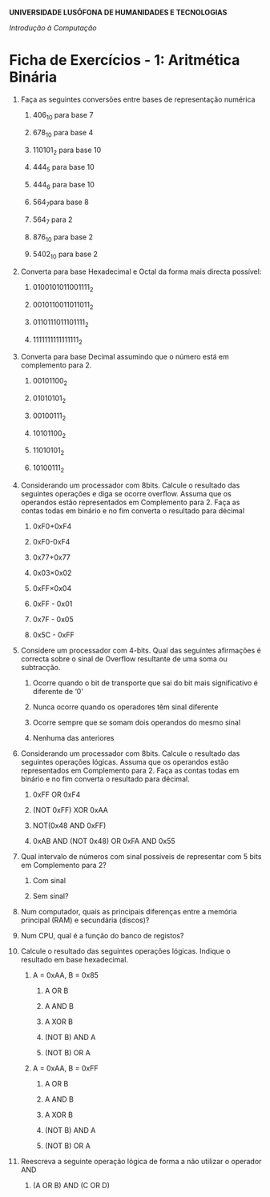 **UNIVERSIDADE LUSÓFONA DE HUMANIDADES E TECNOLOGIAS**

*Introdução à Computação*

# Ficha de Exercícios - 1: Aritmética Binária


1. Faça as seguintes conversões entre bases de representação numérica

    1. 406<sub>10</sub> para base 7
   
    2. 678<sub>10</sub>  para base 4
   
    3. 110101<sub>2</sub>  para base 10
   
    4. 444<sub>5</sub> para base 10
      
    5. 444<sub>6</sub> para base 10
   
    6. 564<sub>7</sub>para base 8
      
    7. 564<sub>7</sub> para 2

    8. 876<sub>10</sub>  para base 2
   
    9. 5402<sub>10</sub>  para base 2 

2. Converta para base Hexadecimal e Octal da forma mais directa possível:

    1. 0100101011001111<sub>2</sub>
   
    2. 0010110011011011<sub>2</sub>
   
    3. 0110111011101111<sub>2</sub>
   
    4. 1111111111111111<sub>2</sub>

3. Converta para base Decimal assumindo que o número está em complemento para 2.

    1. 00101100<sub>2</sub>
   
    2. 01010101<sub>2</sub>
   
    3. 00100111<sub>2</sub>
   
    4. 10101100<sub>2</sub>
   
    5. 11010101<sub>2</sub>
   
    6. 10100111<sub>2</sub>

4. Considerando um processador com 8bits. Calcule o resultado das seguintes operações e diga se ocorre overflow. Assuma que os operandos estão representados em Complemento para 2. Faça as contas todas em binário e no fim converta o resultado para décimal

    1. 0xF0+0xF4
   
    2. 0xF0-0xF4
   
    3. 0x77+0x77
   
    4. 0x03×0x02
   
    5. 0xFF×0x04
   
    6. 0xFF - 0x01
    
    7. 0x7F - 0x05
    
    8. 0x5C - 0xFF

5. Considere um processador com 4-bits. Qual das seguintes afirmações é correcta sobre o sinal de Overflow resultante de uma soma ou subtracção.

    1. Ocorre quando o bit de transporte que sai do bit mais significativo é diferente de ‘0’
   
    2. Nunca ocorre quando os operadores têm sinal diferente
   
    3. Ocorre sempre que se somam dois operandos do mesmo sinal
   
    4. Nenhuma das anteriores


6. Considerando um processador com 8bits. Calcule o resultado das seguintes operações lógicas. Assuma que os operandos estão representados em Complemento para 2. Faça as contas todas em binário e no fim converta o resultado para décimal.

    1. 0xFF OR 0xF4
   
    2. (NOT 0xFF) XOR 0xAA
   
    3. NOT(0x48 AND 0xFF)
   
    4. 0xAB AND (NOT 0x48) OR 0xFA AND 0x55


7. Qual intervalo de números com sinal possíveis de representar com 5 bits em Complemento para 2?

    1.   Com sinal

    2.   Sem sinal?
   
8. Num computador, quais as principais diferenças entre a memória principal (RAM) e secundária (discos)?

9. Num CPU, qual é a função do banco de registos?

10. Calcule o resultado das seguintes operações lógicas. Indique o resultado em base hexadecimal.
    1. A = 0xAA, B = 0x85
        1. A OR B

        2. A AND B
         
        3. A XOR B
         
        4. (NOT B) AND A
         
        5. (NOT B) OR A
         
    2. A = 0xAA, B = 0xFF
        1. A OR B
         
        2. A AND B
         
        3. A XOR B
         
        4. (NOT B) AND A
         
        5. (NOT B) OR A

12. Reescreva a seguinte operação lógica de forma a não utilizar o operador AND
    1.   (A OR B) AND (C OR D)
